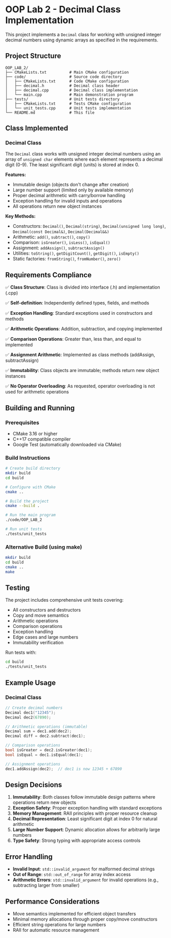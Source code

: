 # OOP Lab 2 - Decimal Class Implementation

This project implements a `Decimal` class for working with unsigned integer decimal numbers using dynamic arrays as specified in the requirements.

## Project Structure

```
OOP_LAB_2/
├── CMakeLists.txt          # Main CMake configuration
├── code/                   # Source code directory
│   ├── CMakeLists.txt      # Code CMake configuration
│   ├── decimal.h           # Decimal class header
│   ├── decimal.cpp         # Decimal class implementation
│   └── main.cpp            # Main demonstration program
├── tests/                  # Unit tests directory
│   ├── CMakeLists.txt      # Tests CMake configuration
│   └── unit_tests.cpp      # Unit tests implementation
└── README.md               # This file
```

## Class Implemented

### Decimal Class

The `Decimal` class works with unsigned integer decimal numbers using an array of `unsigned char` elements where each element represents a decimal digit (0-9). The least significant digit (units) is stored at index 0.

**Features:**
- Immutable design (objects don't change after creation)
- Large number support (limited only by available memory)
- Proper decimal arithmetic with carry/borrow handling
- Exception handling for invalid inputs and operations
- All operations return new object instances

**Key Methods:**
- Constructors: `Decimal()`, `Decimal(string)`, `Decimal(unsigned long long)`, `Decimal(const Decimal&)`, `Decimal(Decimal&&)`
- Arithmetic: `add()`, `subtract()`, `copy()`
- Comparison: `isGreater()`, `isLess()`, `isEqual()`
- Assignment: `addAssign()`, `subtractAssign()`
- Utilities: `toString()`, `getDigitCount()`, `getDigit()`, `isEmpty()`
- Static factories: `fromString()`, `fromNumber()`, `zero()`

## Requirements Compliance

✅ **Class Structure**: Class is divided into interface (.h) and implementation (.cpp)

✅ **Self-definition**: Independently defined types, fields, and methods

✅ **Exception Handling**: Standard exceptions used in constructors and methods

✅ **Arithmetic Operations**: Addition, subtraction, and copying implemented

✅ **Comparison Operations**: Greater than, less than, and equal to implemented

✅ **Assignment Arithmetic**: Implemented as class methods (addAssign, subtractAssign)

✅ **Immutability**: Class objects are immutable; methods return new object instances

✅ **No Operator Overloading**: As requested, operator overloading is not used for arithmetic operations

## Building and Running

### Prerequisites
- CMake 3.16 or higher
- C++17 compatible compiler
- Google Test (automatically downloaded via CMake)

### Build Instructions

```bash
# Create build directory
mkdir build
cd build

# Configure with CMake
cmake ..

# Build the project
cmake --build .

# Run the main program
./code/OOP_LAB_2

# Run unit tests
./tests/unit_tests
```

### Alternative Build (using make)

```bash
mkdir build
cd build
cmake ..
make
```

## Testing

The project includes comprehensive unit tests covering:

- All constructors and destructors
- Copy and move semantics
- Arithmetic operations
- Comparison operations
- Exception handling
- Edge cases and large numbers
- Immutability verification

Run tests with:
```bash
cd build
./tests/unit_tests
```

## Example Usage

### Decimal Class
```cpp
// Create decimal numbers
Decimal dec1("12345");
Decimal dec2(67890);

// Arithmetic operations (immutable)
Decimal sum = dec1.add(dec2);
Decimal diff = dec2.subtract(dec1);

// Comparison operations
bool isGreater = dec2.isGreater(dec1);
bool isEqual = dec1.isEqual(dec1);

// Assignment operations
dec1.addAssign(dec2);  // dec1 is now 12345 + 67890
```

## Design Decisions

1. **Immutability**: Both classes follow immutable design patterns where operations return new objects
2. **Exception Safety**: Proper exception handling with standard exceptions
3. **Memory Management**: RAII principles with proper resource cleanup
4. **Decimal Representation**: Least significant digit at index 0 for natural arithmetic
5. **Large Number Support**: Dynamic allocation allows for arbitrarily large numbers
6. **Type Safety**: Strong typing with appropriate access controls

## Error Handling

- **Invalid Input**: `std::invalid_argument` for malformed decimal strings
- **Out of Range**: `std::out_of_range` for array index access
- **Arithmetic Errors**: `std::invalid_argument` for invalid operations (e.g., subtracting larger from smaller)

## Performance Considerations

- Move semantics implemented for efficient object transfers
- Minimal memory allocations through proper copy/move constructors
- Efficient string operations for large numbers
- RAII for automatic resource management
